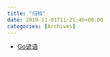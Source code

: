 ```yaml
---
title: "归档"
date: 2019-11-01T11:21:46+08:00
categories: [Archives]
---
```


- [Go谚语](https://blog.v5u.win/go谚语/)